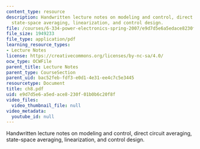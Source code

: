 ```yaml
---
content_type: resource
description: Handwritten lecture notes on modeling and control, direct circuit averaging,
  state-space averaging, linearization, and control design.
file: /courses/6-334-power-electronics-spring-2007/e9d7d5e6a5edace8230f01b0b6c20f8f_ch8.pdf
file_size: 1949233
file_type: application/pdf
learning_resource_types:
- Lecture Notes
license: https://creativecommons.org/licenses/by-nc-sa/4.0/
ocw_type: OCWFile
parent_title: Lecture Notes
parent_type: CourseSection
parent_uid: bac52feb-fdf3-e0d1-4e31-ee4c7c5e3445
resourcetype: Document
title: ch8.pdf
uid: e9d7d5e6-a5ed-ace8-230f-01b0b6c20f8f
video_files:
  video_thumbnail_file: null
video_metadata:
  youtube_id: null
---
```

Handwritten lecture notes on modeling and control, direct circuit averaging, state-space averaging, linearization, and control design.